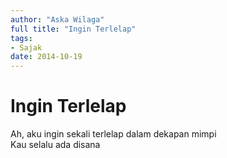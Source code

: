 ```yaml
---
author: "Aska Wilaga"
full title: "Ingin Terlelap"
tags:
- Sajak
date: 2014-10-19
---
```


# Ingin Terlelap

Ah, aku ingin sekali terlelap dalam dekapan mimpi  
Kau selalu ada disana